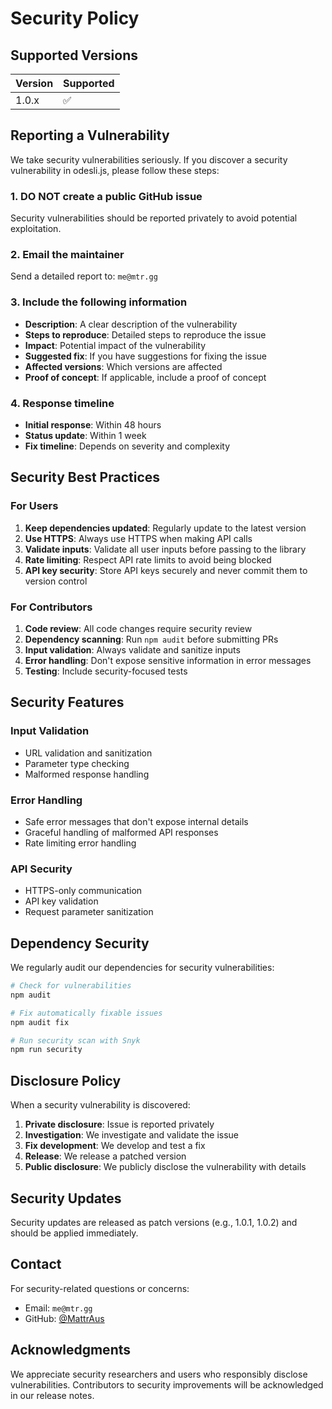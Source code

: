 # Security Policy

## Supported Versions

| Version | Supported          |
| ------- | ------------------ |
| 1.0.x   | :white_check_mark: |

## Reporting a Vulnerability

We take security vulnerabilities seriously. If you discover a security vulnerability in odesli.js, please follow these steps:

### 1. **DO NOT** create a public GitHub issue

Security vulnerabilities should be reported privately to avoid potential exploitation.

### 2. Email the maintainer

Send a detailed report to: `me@mtr.gg`

### 3. Include the following information

- **Description**: A clear description of the vulnerability
- **Steps to reproduce**: Detailed steps to reproduce the issue
- **Impact**: Potential impact of the vulnerability
- **Suggested fix**: If you have suggestions for fixing the issue
- **Affected versions**: Which versions are affected
- **Proof of concept**: If applicable, include a proof of concept

### 4. Response timeline

- **Initial response**: Within 48 hours
- **Status update**: Within 1 week
- **Fix timeline**: Depends on severity and complexity

## Security Best Practices

### For Users

1. **Keep dependencies updated**: Regularly update to the latest version
2. **Use HTTPS**: Always use HTTPS when making API calls
3. **Validate inputs**: Validate all user inputs before passing to the library
4. **Rate limiting**: Respect API rate limits to avoid being blocked
5. **API key security**: Store API keys securely and never commit them to version control

### For Contributors

1. **Code review**: All code changes require security review
2. **Dependency scanning**: Run `npm audit` before submitting PRs
3. **Input validation**: Always validate and sanitize inputs
4. **Error handling**: Don't expose sensitive information in error messages
5. **Testing**: Include security-focused tests

## Security Features

### Input Validation

- URL validation and sanitization
- Parameter type checking
- Malformed response handling

### Error Handling

- Safe error messages that don't expose internal details
- Graceful handling of malformed API responses
- Rate limiting error handling

### API Security

- HTTPS-only communication
- API key validation
- Request parameter sanitization

## Dependency Security

We regularly audit our dependencies for security vulnerabilities:

```bash
# Check for vulnerabilities
npm audit

# Fix automatically fixable issues
npm audit fix

# Run security scan with Snyk
npm run security
```

## Disclosure Policy

When a security vulnerability is discovered:

1. **Private disclosure**: Issue is reported privately
2. **Investigation**: We investigate and validate the issue
3. **Fix development**: We develop and test a fix
4. **Release**: We release a patched version
5. **Public disclosure**: We publicly disclose the vulnerability with details

## Security Updates

Security updates are released as patch versions (e.g., 1.0.1, 1.0.2) and should be applied immediately.

## Contact

For security-related questions or concerns:

- Email: `me@mtr.gg`
- GitHub: [@MattrAus](https://github.com/MattrAus)

## Acknowledgments

We appreciate security researchers and users who responsibly disclose vulnerabilities. Contributors to security improvements will be acknowledged in our release notes.
